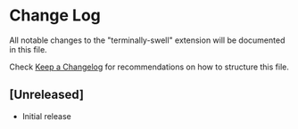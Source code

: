 # Change Log

All notable changes to the "terminally-swell" extension will be documented in this file.

Check [Keep a Changelog](http://keepachangelog.com/) for recommendations on how to structure this file.

## [Unreleased]

- Initial release